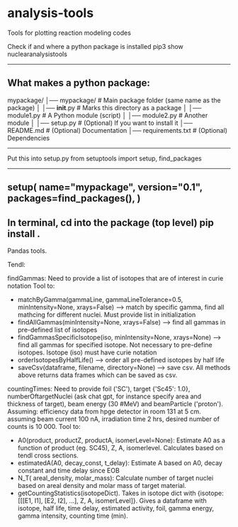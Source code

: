 # analysis-tools

Tools for plotting reaction modeling codes


Check if and where a python package is installed
pip3 show nuclearanalysistools

------------------------------------------------------------------------------------

What makes a python package:
------------------------------------------------------------------------------------
mypackage/
│── mypackage/       # Main package folder (same name as the package)
│   │── __init__.py  # Marks this directory as a package
│   │── module1.py   # A Python module (script)
│   │── module2.py   # Another module
│
│── setup.py         # (Optional) If you want to install it
│── README.md        # (Optional) Documentation
│── requirements.txt # (Optional) Dependencies

------------------------------------------------------------------------------------

Put this into setup.py
from setuptools import setup, find_packages

------------------------------------------------------------------------------------

setup(
    name="mypackage",
    version="0.1",
    packages=find_packages(),
)
------------------------------------------------------------------------------------
In terminal, cd into the package (top level)
pip install .
------------------------------------------------------------------------------------

Pandas tools.

Tendl:

findGammas: Need to provide a list of isotopes that are of interest in curie notation
	Tool to:
- matchByGamma(gammaLine, gammaLineTolerance=0.5, minIntensity=None, xrays=False) --> match by specific gamma, find all mathcing for different nuclei. Must provide list in initialization
- findAllGammas(minIntensity=None, xrays=False) --> find all gammas in pre-defined list of isotopes
- findGammasSpecificIsotope(iso, minIntensity=None, xrays=None) --> find all gammas for specified isotope. Not necessary to pre-define isotopes. Isotope (iso) must have curie notation
- orderIsotopesByHalfLife() --> order all pre-defined isotopes by half life
- saveCsv(dataframe, filename, directory=None) --> save csv. All methods above returns data frames which can be saved as csv.
	
countingTimes: Need to provide foil ('SC'), target {'Sc45': 1.0}, numberOftargetNuclei (ask chat gpt, for instance specify area and thickness of target), beam energy (30 #MeV) and beamParticle ('proton'). 
Assuming: efficiency data from hpge detector in room 131 at 5 cm. assuming beam current 100 nA, irradiation time 2 hrs, desired number of counts is 10 000. 
	Tool to: 
- A0(product, productZ, productA, isomerLevel=None): Estimate A0 as a function of product (eg. SC45), Z, A, isomerlevel. Calculates based on tendl cross sections.
- estimatedA(A0, decay_const, t_delay): Estimate A based on A0, decay constant and time delay since EOB
- N_T( areal_density, molar_mass): Calculate number of target nuclei based on areal density and molar mass of target material. 
- getCountingStatistics(isotopeDict). Takes in isotope dict with {isotope: [[[E1, I1], [E2, I2], ...], Z, A, isomerLevel]}. Gives a dataframe with isotope, half life, time delay, estimated activity, foil, gamma energy, gamma intensity, counting time (min).



